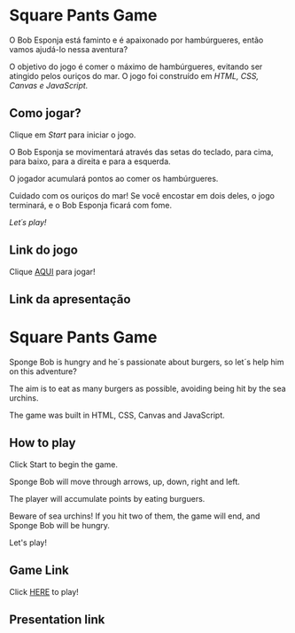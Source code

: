 # **Square Pants Game**

O Bob Esponja está faminto e é apaixonado por hambúrgueres, então vamos ajudá-lo nessa aventura?

O objetivo do jogo é comer o máximo de hambúrgueres, evitando ser atingido pelos ouriços do mar. O jogo foi construído em _HTML, CSS, Canvas e JavaScript._

## **Como jogar?**

Clique em _Start_ para iniciar o jogo.

O Bob Esponja se movimentará através das setas do teclado, para cima, para baixo, para a direita e para a esquerda.

O jogador acumulará pontos ao comer os hambúrgueres.

Cuidado com os ouriços do mar! Se você encostar em dois deles, o jogo terminará, e o Bob Esponja ficará com fome.

_Let´s play!_

## **Link do jogo**

Clique [AQUI](https://jordanavq.github.io/square-pants-game/) para jogar!

## **Link da apresentação**

# **Square Pants Game**

Sponge Bob is hungry and he´s passionate about burgers, so let´s help him on this adventure?

The aim is to eat as many burgers as possible, avoiding being hit by the sea urchins.

The game was built in HTML, CSS, Canvas and JavaScript.

## **How to play**

Click Start to begin the game.

Sponge Bob will move through arrows, up, down, right and left.

The player will accumulate points by eating burguers.

Beware of sea urchins! If you hit two of them, the game will end, and Sponge Bob will be hungry.

Let's play!

## **Game Link**

Click [HERE](https://jordanavq.github.io/square-pants-game/) to play!

## **Presentation link**

